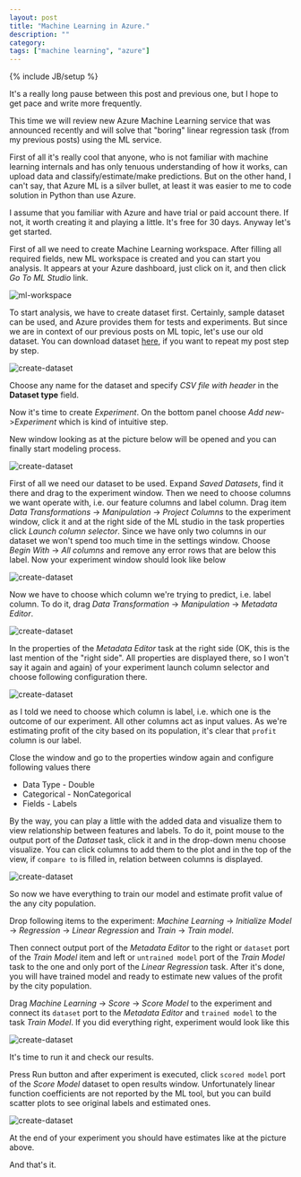 ```yaml
---
layout: post
title: "Machine Learning in Azure."
description: ""
category: 
tags: ["machine learning", "azure"]
---
```

{% include JB/setup %}

It's a really long pause between this post and previous one, but I hope to get pace and write more frequently.

This time we will review new Azure Machine Learning service that was announced recently and will solve that "boring"
linear regression task (from my previous posts) using the ML service.

First of all it's really cool that anyone, who is not familiar with machine learning internals and has only tenuous understanding of 
how it works, can upload data and classify/estimate/make predictions. But on the other hand, I can't say, that Azure ML is a silver bullet,
at least it was easier to me to code solution in Python than use Azure.

I assume that you familiar with Azure and have trial or paid account there. If not, it worth creating it and playing a little. It's free
for 30 days. Anyway let's get started.

First of all we need to create Machine Learning workspace. After filling all required fields, new ML workspace is created and you can 
start you analysis. It appears at your Azure dashboard, just click on it, and then click *Go To ML Studio* link.

![ml-workspace](/assets/images/azure_ml/ml_workspace.png)

To start analysis, we have to create dataset first. Certainly, sample dataset can be used, and Azure provides them for tests and experiments.
But since we are in context of our previous posts on ML topic, let's use our old dataset. You can download dataset [here](/assets/files/ex1data1.txt),
if you want to repeat my post step by step.

![create-dataset](/assets/images/azure_ml/create_dataset.png)

Choose any name for the dataset and specify *CSV file with header* in the **Dataset type** field.

Now it's time to create _Experiment_. On the bottom panel choose _Add new_->_Experiment_ which is kind of intuitive step.

New window looking as at the picture below will be opened and you can finally start modeling process.

![create-dataset](/assets/images/azure_ml/new_experiment.png)

First of all we need our dataset to be used. Expand _Saved Datasets_, find it there and drag to the experiment window. Then we need to choose columns
we want operate with, i.e. our feature columns and label column. Drag item _Data Transformations_ -> _Manipulation_ -> _Project Columns_ to the experiment window, click it
and at the right side of the ML studio in the task properties click _Launch column selector_. Since we have only two columns in our dataset we won't spend
too much time in the settings window. Choose _Begin With_ -> _All columns_ and remove any error rows that are below this label. Now your experiment window should 
look like below

![create-dataset](/assets/images/azure_ml/experiment_proj_col.png)

Now we have to choose which column we're trying to predict, i.e. label column. To do it, drag _Data Transformation_ -> _Manipulation_ -> _Metadata Editor_. 

![create-dataset](/assets/images/azure_ml/metadata.png)

In the properties of the _Metadata Editor_ task at the right side (OK, this is the last mention of the "right side". All properties are displayed there, so 
I won't say it again and again) of your experiment launch column selector and choose following configuration there.

![create-dataset](/assets/images/azure_ml/metadata_columns.png)

as I told we need to choose which column is label, i.e. which one is the outcome of our experiment. All other columns act as input values. 
As we're estimating profit of the city based on its population, it's clear that `profit` column is our label.

Close the window and go to the properties window again and configure following values there

* Data Type - Double
* Categorical - NonCategorical
* Fields - Labels

By the way, you can play a little with the added data and visualize them to view relationship between features and labels. 
To do it, point mouse to the output port of the _Dataset_ task, click it and in the drop-down menu choose visualize.
You can click columns to add them to the plot and in the top of the view, if `compare to` is filled in, relation between columns
is displayed.

![create-dataset](/assets/images/azure_ml/visualize.png)

So now we have everything to train our model and estimate profit value of the any city population.

Drop following items to the experiment: _Machine Learning_ -> _Initialize Model_ -> _Regression_ -> _Linear Regression_ and
_Train_ -> _Train model_.

Then connect output port of the _Metadata Editor_ to the right or `dataset` port of the _Train Model_ item and left or
`untrained model` port of the _Train Model_ task to the one and only port of the  _Linear Regression_ task. After it's done,
you will have trained model and ready to estimate new values of the profit by the city population.

Drag _Machine Learning_ -> _Score_ -> _Score Model_ to the experiment and connect its `dataset` port to the _Metadata Editor_
and `trained model` to the task _Train Model_. If you did everything right, experiment would look like this

![create-dataset](/assets/images/azure_ml/final_experiment.png)

It's time to run it and check our results.

Press Run button and after experiment is executed, click `scored model` port of the _Score Model_ dataset to open results 
window. Unfortunately linear function coefficients are not reported by the ML tool, but you can build scatter plots to see
original labels and estimated ones.

![create-dataset](/assets/images/azure_ml/original_estimated.png)

At the end of your experiment you should have estimates like at the picture above.

And that's it.
